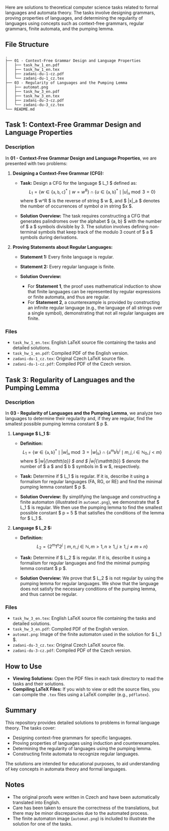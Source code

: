 
Here are solutions to theoretical computer science tasks related to formal languages and automata theory. The tasks involve designing grammars, proving properties of languages, and determining the regularity of languages using concepts such as context-free grammars, regular grammars, finite automata, and the pumping lemma.

## File Structure

```
.
├── 01 - Context-Free Grammar Design and Language Properties
│   ├── task_hw_1_en.pdf
│   ├── task_hw_1_en.tex
│   ├── zadani-du-1-cz.pdf
│   └── zadani-du-1_cz.tex
├── 03 - Regularity of Languages and the Pumping Lemma
│   ├── automat.png
│   ├── task_hw_3_en.pdf
│   ├── task_hw_3_en.tex
│   ├── zadani-du-3-cz.pdf
│   └── zadani-du-3_cz.tex
└── README.md
```

## Task 1: Context-Free Grammar Design and Language Properties

### Description

In **01 - Context-Free Grammar Design and Language Properties**, we are presented with two problems:

1. **Designing a Context-Free Grammar (CFG):**

    - **Task:** Design a CFG for the language $ L_1 $ defined as:
      $$
      L_1 = \{ w \in \{ \mathtt{a}, \mathtt{b}, \mathtt{c} \}^* \mid w = w^R \} \cap \{ u \in \{ \mathtt{a}, \mathtt{b} \}^* \mid |u|_{\mathtt{a}} \bmod 3 = 0 \}
      $$
      where $ w^R $ is the reverse of string $ w $, and $ |x|_a $ denotes the number of occurrences of symbol $a$ in string $x $.

    - **Solution Overview:** The task requires constructing a CFG that generates palindromes over the alphabet $ \{a, b\} $ with the number of $ a $ symbols divisible by 3. The solution involves defining non-terminal symbols that keep track of the modulo 3 count of $ a $ symbols during derivations.

2. **Proving Statements about Regular Languages:**

    - **Statement 1:** Every finite language is regular.
    - **Statement 2:** Every regular language is finite.

    - **Solution Overview:**
        - For **Statement 1**, the proof uses mathematical induction to show that finite languages can be represented by regular expressions or finite automata, and thus are regular.
        - For **Statement 2**, a counterexample is provided by constructing an infinite regular language (e.g., the language of all strings over a single symbol), demonstrating that not all regular languages are finite.

### Files

- `task_hw_1_en.tex`: English LaTeX source file containing the tasks and detailed solutions.
- `task_hw_1_en.pdf`: Compiled PDF of the English version.
- `zadani-du-1_cz.tex`: Original Czech LaTeX source file.
- `zadani-du-1-cz.pdf`: Compiled PDF of the Czech version.

## Task 3: Regularity of Languages and the Pumping Lemma

### Description

In **03 - Regularity of Languages and the Pumping Lemma**, we analyze two languages to determine their regularity and, if they are regular, find the smallest possible pumping lemma constant $ p $.

1. **Language $ L_1 $:**

    - **Definition:**
      $$
      L_1 = \left\{ w \in \{\mathtt{a}, \mathtt{b}\}^* \mid |w|_{\mathtt{a}} \bmod 3 = |w|_{\mathtt{b}} \right\} \cap \left\{ \mathtt{a}^m \mathtt{b}^j \mathtt{b}^i \mid m, j, i \in \mathbb{N}_0, j < m \right\}
      $$
      where $ |w|_{\mathtt{a}} $ and $ |w|_{\mathtt{b}} $ denote the number of $ a $ and $ b $ symbols in $ w $, respectively.

    - **Task:** Determine if $ L_1 $ is regular. If it is, describe it using a formalism for regular languages (FA, RG, or RE) and find the minimal pumping lemma constant $ p $.

    - **Solution Overview:** By simplifying the language and constructing a finite automaton (illustrated in `automat.png`), we demonstrate that $ L_1 $ is regular. We then use the pumping lemma to find the smallest possible constant $ p = 5 $ that satisfies the conditions of the lemma for $ L_1 $.

2. **Language $ L_2 $:**

    - **Definition:**
      $$
      L_2 = \{ 2^m 1^n 2^j \mid m, n, j \in \mathbb{N}, m > 1, n \geq 1, j \geq 1, j \neq m + n \}
      $$

    - **Task:** Determine if $ L_2 $ is regular. If it is, describe it using a formalism for regular languages and find the minimal pumping lemma constant $ p $.

    - **Solution Overview:** We prove that $ L_2 $ is not regular by using the pumping lemma for regular languages. We show that the language does not satisfy the necessary conditions of the pumping lemma, and thus cannot be regular.

### Files

- `task_hw_3_en.tex`: English LaTeX source file containing the tasks and detailed solutions.
- `task_hw_3_en.pdf`: Compiled PDF of the English version.
- `automat.png`: Image of the finite automaton used in the solution for $ L_1 $.
- `zadani-du-3_cz.tex`: Original Czech LaTeX source file.
- `zadani-du-3-cz.pdf`: Compiled PDF of the Czech version.

## How to Use

- **Viewing Solutions:** Open the PDF files in each task directory to read the tasks and their solutions.
- **Compiling LaTeX Files:** If you wish to view or edit the source files, you can compile the `.tex` files using a LaTeX compiler (e.g., `pdflatex`).

## Summary

This repository provides detailed solutions to problems in formal language theory. The tasks cover:

- Designing context-free grammars for specific languages.
- Proving properties of languages using induction and counterexamples.
- Determining the regularity of languages using the pumping lemma.
- Constructing finite automata to recognize regular languages.

The solutions are intended for educational purposes, to aid understanding of key concepts in automata theory and formal languages.

## Notes

- The original proofs were written in Czech and have been automatically translated into English.
- Care has been taken to ensure the correctness of the translations, but there may be minor discrepancies due to the automated process.
- The finite automaton image (`automat.png`) is included to illustrate the solution for one of the tasks.
